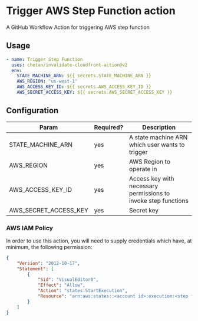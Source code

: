# Trigger AWS Step Function action

A GitHub Workflow Action for triggering AWS step function

## Usage

```yaml
- name: Trigger Step Function
  uses: chetan/invalidate-cloudfront-action@v2
  env:
    STATE_MACHINE_ARN: ${{ secrets.STATE_MACHINE_ARN }}
    AWS_REGION: "us-west-1"
    AWS_ACCESS_KEY_ID: ${{ secrets.AWS_ACCESS_KEY_ID }}
    AWS_SECRET_ACCESS_KEY: ${{ secrets.AWS_SECRET_ACCESS_KEY }}
```

## Configuration

| Param                 | Required? | Description                                                                                        |
| --------------------- | --------- | -------------------------------------------------------------------------------------------------- |
| STATE_MACHINE_ARN     | yes       | A state machine ARN which user wants to trigger                                          |
| AWS_REGION            | yes       | AWS Region to operate in                                                                           |
| AWS_ACCESS_KEY_ID     | yes       | Access key with necessary permissions to invoke step functions |
| AWS_SECRET_ACCESS_KEY | yes       | Secret key                                                                                         |

### AWS IAM Policy

In order to use this action, you will need to supply credentials which have, at minimum, the following permission:

```json
{
    "Version": "2012-10-17",
    "Statement": [
        {
            "Sid": "VisualEditor0",
            "Effect": "Allow",
            "Action": "states:StartExecution",
            "Resource": "arn:aws:states::<account id>:execution:<step function name>:<step function ID>"
        }
    ]
}
```